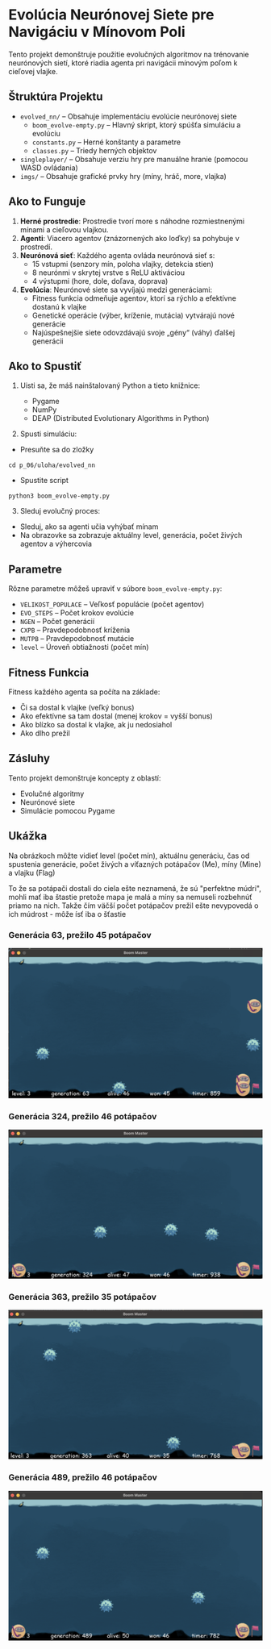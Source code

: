 # Evolúcia Neurónovej Siete pre Navigáciu v Mínovom Poli

Tento projekt demonštruje použitie evolučných algoritmov na trénovanie neurónových sietí, ktoré riadia agenta pri navigácii mínovým poľom k cieľovej vlajke.

## Štruktúra Projektu

- `evolved_nn/` – Obsahuje implementáciu evolúcie neurónovej siete
  - `boom_evolve-empty.py` – Hlavný skript, ktorý spúšťa simuláciu a evolúciu
  - `constants.py` – Herné konštanty a parametre
  - `classes.py` – Triedy herných objektov
- `singleplayer/` – Obsahuje verziu hry pre manuálne hranie (pomocou WASD ovládania)
- `imgs/` – Obsahuje grafické prvky hry (míny, hráč, more, vlajka)

## Ako to Funguje

1. **Herné prostredie**: Prostredie tvorí more s náhodne rozmiestnenými mínami a cieľovou vlajkou.
2. **Agenti**: Viacero agentov (znázornených ako loďky) sa pohybuje v prostredí.
3. **Neurónová sieť**: Každého agenta ovláda neurónová sieť s:
   - 15 vstupmi (senzory mín, poloha vlajky, detekcia stien)
   - 8 neurónmi v skrytej vrstve s ReLU aktiváciou
   - 4 výstupmi (hore, dole, doľava, doprava)
4. **Evolúcia**: Neurónové siete sa vyvíjajú medzi generáciami:
   - Fitness funkcia odmeňuje agentov, ktorí sa rýchlo a efektívne dostanú k vlajke
   - Genetické operácie (výber, kríženie, mutácia) vytvárajú nové generácie
   - Najúspešnejšie siete odovzdávajú svoje „gény“ (váhy) ďalšej generácii

## Ako to Spustiť

1. Uisti sa, že máš nainštalovaný Python a tieto knižnice:
   - Pygame
   - NumPy
   - DEAP (Distributed Evolutionary Algorithms in Python)

2. Spusti simuláciu:
- Presuňte sa do zložky
```
cd p_06/uloha/evolved_nn 
```

- Spustite script
```
python3 boom_evolve-empty.py 
```

3. Sleduj evolučný proces:
- Sleduj, ako sa agenti učia vyhýbať mínam
- Na obrazovke sa zobrazuje aktuálny level, generácia, počet živých agentov a výhercovia

## Parametre

Rôzne parametre môžeš upraviť v súbore `boom_evolve-empty.py`:
- `VELIKOST_POPULACE` – Veľkosť populácie (počet agentov)
- `EVO_STEPS` – Počet krokov evolúcie
- `NGEN` – Počet generácií
- `CXPB` – Pravdepodobnosť kríženia
- `MUTPB` – Pravdepodobnosť mutácie
- `level` – Úroveň obtiažnosti (počet mín)

## Fitness Funkcia

Fitness každého agenta sa počíta na základe:
- Či sa dostal k vlajke (veľký bonus)
- Ako efektívne sa tam dostal (menej krokov = vyšší bonus)
- Ako blízko sa dostal k vlajke, ak ju nedosiahol
- Ako dlho prežil

## Zásluhy

Tento projekt demonštruje koncepty z oblastí:
- Evolučné algoritmy
- Neurónové siete
- Simulácie pomocou Pygame

## Ukážka

Na obrázkoch môžte vidieť level (počet mín), aktuálnu generáciu, čas od spustenia generácie, počet živých a víťazných potápačov (Me), míny (Mine) a vlajku (Flag)

To že sa potápači dostali do ciela ešte neznamená, že sú "perfektne múdri", mohli mať iba štastie pretože mapa je malá a míny sa nemuseli rozbehnúť priamo na nich. Takže čím väčší počet potápačov prežil ešte nevypovedá o ich múdrost - môže ísť iba o šťastie

### Generácia 63, prežilo 45 potápačov
![](../../imgs_for_readme/boom_master/63_45.png)

### Generácia 324, prežilo 46 potápačov
![](../../imgs_for_readme/boom_master/324_46.png)

### Generácia 363, prežilo 35 potápačov
![](../../imgs_for_readme/boom_master/363_35.png)

### Generácia 489, prežilo 46 potápačov
![](../../imgs_for_readme/boom_master/489_46.png)